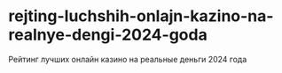 # rejting-luchshih-onlajn-kazino-na-realnye-dengi-2024-goda
Рейтинг лучших онлайн казино на реальные деньги 2024 года
